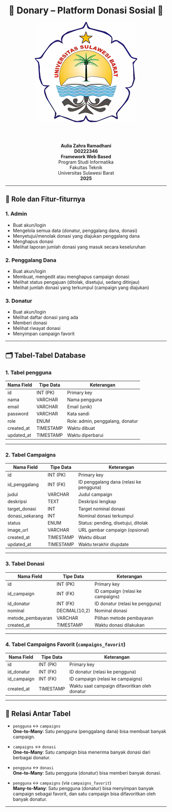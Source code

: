 <div align="center">

# 🤝 Donary – Platform Donasi Sosial 🤝

![alt text](https://github.com/auliazhrrmdhni/Donary/blob/main/lOGO_Universitas%20Sulawesi%20Barat%20-.jpg?raw=true)

<br><br>

<strong>Aulia Zahra Ramadhani</strong><br>
<strong>D0222346</strong><br>
<strong>Framework Web Based</strong><br>
Program Studi Informatika<br>
Fakultas Teknik<br>
Universitas Sulawesi Barat<br>
<strong>2025</strong>

</div>

---

## 🎯 Role dan Fitur-fiturnya

### 1. Admin
- Buat akun/login
- Mengelola semua data (donatur, penggalang dana, donasi)
- Menyetujui/menolak donasi yang diajukan penggalang dana
- Menghapus donasi
- Melihat laporan jumlah donasi yang masuk secara keseluruhan

### 2. Penggalang Dana
- Buat akun/login
- Membuat, mengedit atau menghapus campaign donasi
- Melihat status pengajuan (ditolak, disetujui, sedang ditinjau)
- Melihat jumlah donasi yang terkumpul (campaign yang diajukan)

### 3. Donatur
- Buat akun/login
- Melihat daftar donasi yang ada
- Memberi donasi
- Melihat riwayat donasi
- Menyimpan campaign favorit

---

## 🗂️ Tabel-Tabel Database

### 1. **Tabel pengguna**

| Nama Field  | Tipe Data   | Keterangan                      |
|-------------|-------------|----------------------------------|
| id          | INT (PK)    | Primary key                     |
| nama        | VARCHAR     | Nama pengguna                   |
| email       | VARCHAR     | Email (unik)                    |
| password    | VARCHAR     | Kata sandi                      |
| role        | ENUM        | Role: admin, penggalang, donatur|
| created_at  | TIMESTAMP   | Waktu dibuat                    |
| updated_at  | TIMESTAMP   | Waktu diperbarui                |

---

### 2. **Tabel Campaigns**

| Nama Field        | Tipe Data      | Keterangan                              |
|-------------------|----------------|------------------------------------------|
| id                | INT (PK)       | Primary key                              |
| id_penggalang     | INT (FK)       | ID penggalang dana (relasi ke pengguna)  |
| judul             | VARCHAR        | Judul campaign                           |
| deskripsi         | TEXT           | Deskripsi lengkap                        |
| target_donasi     | INT            | Target nominal donasi                    |
| donasi_sekarang   | INT            | Nominal donasi terkumpul                 |
| status            | ENUM           | Status: pending, disetujui, ditolak      |
| image_url         | VARCHAR        | URL gambar campaign (opsional)           |
| created_at        | TIMESTAMP      | Waktu dibuat                             |
| updated_at        | TIMESTAMP      | Waktu terakhir diupdate                  |

---

### 3. **Tabel Donasi**

| Nama Field          | Tipe Data       | Keterangan                             |
|---------------------|------------------|----------------------------------------|
| id                  | INT (PK)         | Primary key                            |
| id_campaign         | INT (FK)         | ID campaign (relasi ke campaigns)      |
| id_donatur          | INT (FK)         | ID donatur (relasi ke pengguna)        |
| nominal             | DECIMAL(10,2)    | Nominal donasi                         |
| metode_pembayaran   | VARCHAR          | Pilihan metode pembayaran              |
| created_at          | TIMESTAMP        | Waktu donasi dilakukan                 |

---

### 4. **Tabel Campaigns Favorit (`campaigns_favorit`)**

| Nama Field      | Tipe Data  | Keterangan                                           |
|------------------|------------|------------------------------------------------------|
| id               | INT (PK)   | Primary key                                          |
| id_donatur       | INT (FK)   | ID donatur (relasi ke pengguna)                     |
| id_campaign      | INT (FK)   | ID campaign (relasi ke campaigns)                   |
| created_at       | TIMESTAMP | Waktu saat campaign difavoritkan oleh donatur       |

---

## 🔗 Relasi Antar Tabel

- `pengguna` ↔ `campaigns`  
  **One-to-Many**: Satu pengguna (penggalang dana) bisa membuat banyak campaign.

- `campaigns` ↔ `donasi`  
  **One-to-Many**: Satu campaign bisa menerima banyak donasi dari berbagai donatur.

- `pengguna` ↔ `donasi`  
  **One-to-Many**: Satu pengguna (donatur) bisa memberi banyak donasi.

- `pengguna` ↔ `campaigns` (via `campaigns_favorit`)  
  **Many-to-Many**: Satu pengguna (donatur) bisa menyimpan banyak campaign sebagai favorit, dan satu campaign bisa difavoritkan oleh banyak donatur.

---
